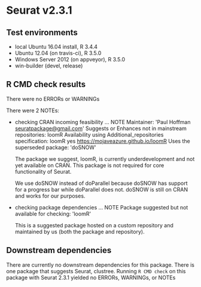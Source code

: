 # Seurat v2.3.1

## Test environments
* local Ubuntu 16.04 install, R 3.4.4
* Ubuntu 12.04 (on travis-ci), R 3.5.0
* Windows Server 2012 (on appveyor), R 3.5.0
* win-builder (devel, release)

## R CMD check results
There were no ERRORs or WARNINGs

There were 2 NOTEs:

* checking CRAN incoming feasibility ... NOTE
  Maintainer: 'Paul Hoffman <seuratpackage@gmail.com>'
  Suggests or Enhances not in mainstream repositories:
    loomR
  Availability using Additional_repositories specification:
    loomR   yes   https://mojaveazure.github.io/loomR
  Uses the superseded package: 'doSNOW'

  The package we suggest, loomR, is currently underdevelopment and not yet available on CRAN. This package is not required for core functionality of Seurat.

  We use doSNOW instead of doParallel because doSNOW has support for a progress bar while doParallel does not. doSNOW is still on CRAN and works for our purposes.

* checking package dependencies ... NOTE
  Package suggested but not available for checking: 'loomR'

  This is a suggested package hosted on a custom repository and maintained by us (both the package and repository).

## Downstream dependencies

There are currently no downstream dependencies for this package. There is one package that suggests Seurat, clustree. Running `R CMD check` on this package with Seurat 2.3.1 yielded no ERRORs, WARNINGs, or NOTEs
